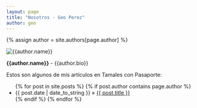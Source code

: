 ```yaml
---
layout: page
title: "Nosotros - Geo Perez"
author: geo
---
```

{% assign author = site.authors[page.author] %}

<div class="row">
<div class="col-md-4">
<div class="author-image" style="border: 0">
    <img src="{{author.image}}" alt="{{author.name}}" title="{{author.name}}" style="margin: auto" />
</div>
</div>
<div class="col-md-8">
<div class="author-info">
    <p><strong rel="author">{{author.name}}</strong> - {{author.bio}}</p>
    <p>Estos son algunos de mis artículos en Tamales con Pasaporte:</p>
</div>
</div>
</div>

<ul class="posts">
{% for post in site.posts %}
    {% if post.author contains page.author %}
        <li><span>{{ post.date | date_to_string }}</span> &raquo; <a href="{{ post.url }}">{{ post.title }}</a></li>
    {% endif %}
{% endfor %}
</ul>
